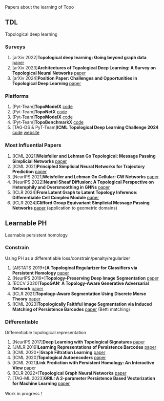 Papers about the learning of Topo

## TDL

Topological deep learning

### Surveys

1. [arXiv 2022]**Topological deep learning: Going beyond graph data** [paper](https://arxiv.org/abs/2206.00606)
2. [arXiv 2023]**Architectures of Topological Deep Learning: A Survey on Topological Neural Networks** [paper](https://par.nsf.gov/servlets/purl/10477141)
3. [arXiv 2024]**Position Paper: Challenges and Opportunities in Topological Deep Learning** [paper](https://arxiv.org/abs/2402.08871)

### Platforms

1. [Pyt-Team]**TopoModelX** [code](https://github.com/pyt-team/TopoModelX)
2. [Pyt-Team]**TopoNetX** [code](https://github.com/pyt-team/TopoNetX)
3. [Pyt-Team]**TopoModelX** [code](https://github.com/pyt-team/TopoModelX)
4. [Pyt-Team]**TopoBenchmarkX** [code](https://github.com/pyt-team/TopoBenchmarkX)
5. [TAG-DS & PyT-Team]**ICML Topological Deep Learning Challenge 2024** [code](https://github.com/pyt-team/challenge-icml-2024) [website](https://pyt-team.github.io/packs/challenge.html)

### Most Influential Papers

1. [ICML 2021]**Weisfeiler and Lehman Go Topological: Message Passing Simplicial Networks** [paper](http://proceedings.mlr.press/v139/bodnar21a.html)
2. [ICML 2021]**Principled Simplicial Neural Networks for Trajectory Prediction** [paper](http://proceedings.mlr.press/v139/roddenberry21a.html)
3. [NeurIPS 2021]**Weisfeiler and Lehman Go Cellular: CW Networks** [paper](https://proceedings.neurips.cc/paper/2021/hash/157792e4abb490f99dbd738483e0d2d4-Abstract.html)
4. [NeurIPS 2022]**Neural Sheaf Diffusion: A Topological Perspective on Heterophily and Oversmoothing in GNNs** [paper](https://proceedings.neurips.cc/paper_files/paper/2022/hash/75c45fca2aa416ada062b26cc4fb7641-Abstract-Conference.html)
5. [ICLR 2024]**From Latent Graph to Latent Topology Inference: Differentiable Cell Complex Module** [paper](https://arxiv.org/abs/2305.16174)
6. [ICLR 2024]**Clifford Group Equivariant Simplicial Message Passing Networks** [paper](https://arxiv.org/abs/2402.10011) (application to geometric domains)

## Learnable PH

Learnable persistent homology

### Constrain

Using PH as a differentiable loss/constrain/penalty/regularizer

1. [AISTATS 2019*]**A Topological Regularizer for Classifiers via Persistent Homology** [paper](https://proceedings.mlr.press/v89/chen19g.html)
2. [NeurIPS 2019*]**Topology-Preserving Deep Image Segmentation** [paper](https://proceedings.neurips.cc/paper_files/paper/2019/hash/2d95666e2649fcfc6e3af75e09f5adb9-Abstract.html)
3. [ECCV 2020]**TopoGAN: A Topology-Aware Generative Adversarial Network** [paper](https://www.ecva.net/papers/eccv_2020/papers_ECCV/papers/123480120.pdf) 
4. [ICLR 2021]**Topology-Aware Segmentation Using Discrete Morse Theory** [paper](https://openreview.net/forum?id=LGgdb4TS4Z )
5. [ICML 2023]**Topologically Faithful Image Segmentation via Induced Matching of Persistence Barcodes** [paper](https://icml.cc/virtual/2023/poster/23982) (Betti matching)

### Differentiable

Differentiable topological representation

1. [NeurIPS 2017]**Deep Learning with Topological Signatures** [paper](https://proceedings.neurips.cc/paper/2017/hash/883e881bb4d22a7add958f2d6b052c9f-Abstract.html)
2. [JMLR 2019]**Learning Representations of Persistence Barcodes** [paper](https://jmlr.csail.mit.edu/papers/v20/18-358.html)
3. [ICML 2020*]**Graph Filtration Learning** [paper](https://arxiv.org/abs/1905.10996)
4. [ICML 2020]**Topological Autoencoders** [paper](https://proceedings.mlr.press/v119/moor20a.html)
5. [ICML 2021]**Link Prediction with Persistent Homology: An Interactive View** [paper](http://proceedings.mlr.press/v139/yan21b.html)
6. [ICLR 2022*]**Topological Graph Neural Networks** [paper](https://openreview.net/forum?id=oxxUMeFwEHd)
7. [TAG-ML 2023]**GRIL: A 2-parameter Persistence Based Vectorization for Machine Learning** [paper](https://arxiv.org/abs/2304.04970)

Work in progress！
